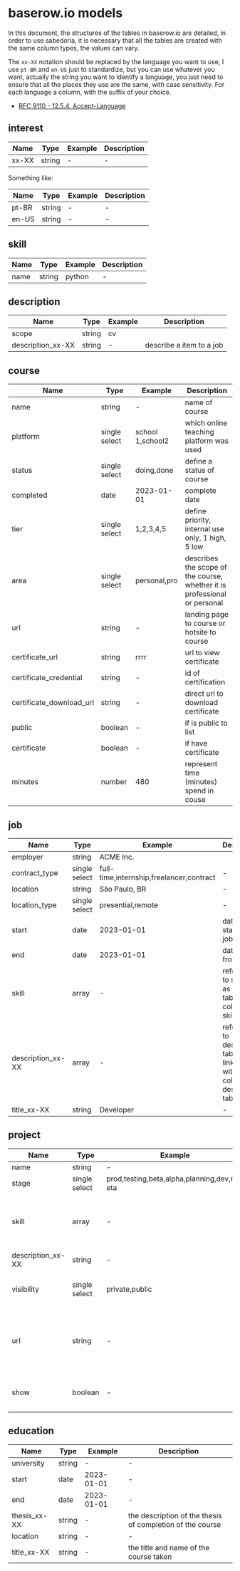 # baserow.io models

In this document, the structures of the tables in baserow.io are detailed,
in order to use sabedoria, it is necessary that all the tables are created
with the same column types, the values can vary.

The `xx-XX` notation should be replaced by the language you want to use,
I use `pt-BR` and `en-US` just to standardize, but you can use whatever
you want, actually the string you want to identify a language, you just
need to ensure that all the places they use are the same, with case
sensitivity. For each language a column, with the suffix of your choice.

- [RFC 9110 -  12.5.4. Accept-Language](https://www.rfc-editor.org/rfc/rfc9110.html#name-accept-language)

## interest

Name | Type | Example | Description
---|---|---|---
xx-XX | string | - | -

Something like:

Name | Type | Example | Description
---|---|---|---
pt-BR | string | - | -
en-US | string | - | -

## skill

Name | Type | Example | Description
---|---|---|---
name | string | python | -

## description

Name | Type | Example | Description
---|---|---|---
scope | string | cv
description_xx-XX | string | - | describe a item to a job

## course

Name | Type | Example | Description
---|---|---|---
name | string | - | name of course
platform | single select | school 1,school2 | which online teaching platform was used
status | single select | doing,done | define a status of course
completed | date | 2023-01-01 | complete date
tier | single select | 1,2,3,4,5 | define priority, internal use only, 1 high, 5 low
area | single select | personal,pro | describes the scope of the course, whether it is professional or personal
url | string | - | landing page to course or hotsite to course
certificate_url | string | rrrr | url to view certificate
certificate_credential | string | - | id of certification
certificate_download_url | string | - | direct url to download certificate
public | boolean | - | if is public to list
certificate | boolean | - | if have certificate
minutes | number | 480 | represent time (minutes) spend in couse

## job

Name | Type | Example | Description
---|---|---|---
employer | string | ACME Inc.
contract_type | single select | full-time,internship,freelancer,contract | -
location | string | São Paulo, BR | -
location_type | single select | presential,remote | -
start | date | 2023-01-01 | date started on job
end | date | 2023-01-01 | date leaves from job
skill | array | - | references to skill table as linked table witout column in skill table
description_xx-XX | array | - | references to description table as linked table witout column in description table
title_xx-XX | string | Developer | -

## project

Name | Type | Example | Description
---|---|---|---
name | string | - | -
stage | single select | prod,testing,beta,alpha,planning,dev,no-eta | -
skill | array | - | references to skill table as linked table witout column in skill table
description_xx-XX | string | - | -
visibility | single select | private,public | indicates, if code is public or private
url | string | - | url for the project, whether site, repository or other type
show | boolean | - | only displays in sabedoria if true

## education

Name | Type | Example | Description
---|---|---|---
university | string | - | -
start | date | 2023-01-01 | -
end | date | 2023-01-01 | -
thesis_xx-XX | string | - | the description of the thesis of completion of the course
location | string | - | -
title_xx-XX | string | - | the title and name of the course taken
